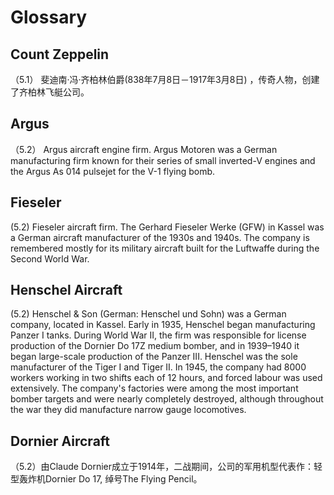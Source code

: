 # Glossary

## Count Zeppelin
（5.1）
斐迪南·冯·齐柏林伯爵(838年7月8日－1917年3月8日) ，传奇人物，创建了齐柏林飞艇公司。

## Argus
（5.2） Argus aircraft engine firm.
Argus Motoren was a German manufacturing firm known for their series of small inverted-V engines and the Argus As 014 pulsejet for the V-1 flying bomb.

## Fieseler
(5.2) Fieseler aircraft firm. 
The Gerhard Fieseler Werke (GFW) in Kassel was a German aircraft manufacturer of the 1930s and 1940s. The company is remembered mostly for its military aircraft built for the Luftwaffe during the Second World War.

## Henschel Aircraft
(5.2)
Henschel & Son (German: Henschel und Sohn) was a German company, located in Kassel. 
Early in 1935, Henschel began manufacturing Panzer I tanks. During World War II, the firm was responsible for license production of the Dornier Do 17Z medium bomber, and in 1939–1940 it began large-scale production of the Panzer III. Henschel was the sole manufacturer of the Tiger I and Tiger II. In 1945, the company had 8000 workers working in two shifts each of 12 hours, and forced labour was used extensively. The company's factories were among the most important bomber targets and were nearly completely destroyed, although throughout the war they did manufacture narrow gauge locomotives.

## Dornier Aircraft
（5.2）由Claude Dornier成立于1914年，二战期间，公司的军用机型代表作：轻型轰炸机Dornier Do 17, 绰号The Flying Pencil。